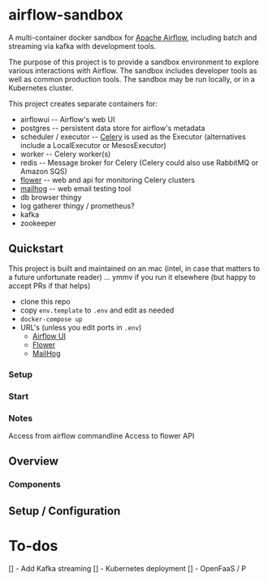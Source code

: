 # airflow-sandbox
A multi-container docker sandbox for [Apache Airflow](https://airflow.apache.org/), 
including batch and streaming via kafka with development tools.

The purpose of this project is to provide a sandbox environment to explore various 
interactions with Airflow.  The sandbox includes developer tools as well as common 
production tools. The sandbox may be run locally, or in a Kubernetes cluster.  

This project creates separate containers for:

- airflowui -- Airflow's web UI
- postgres -- persistent data store for airflow's metadata
- scheduler / executor -- [Celery](https://github.com/celery/celery) is used as the Executor (alternatives include a LocalExecutor or MesosExecutor)
- worker -- Celery worker(s)
- redis -- Message broker for Celery (Celery could also use RabbitMQ or Amazon SQS)
- [flower](https://github.com/mher/flower) -- web and api for monitoring Celery clusters
- [mailhog](https://github.com/mailhog/MailHog) -- web email testing tool
- db browser thingy
- log gatherer thingy / prometheus?
- kafka
- zookeeper

## Quickstart

This project is built and maintained on an mac (intel, in case that matters to a 
future unfortunate reader) ... ymmv if you run it elsewhere (but happy to accept
PRs if that helps)

- clone this repo
- copy `env.template` to `.env` and edit as needed
- `docker-compose up`
- URL's (unless you edit ports in `.env`)
  - [Airflow UI](http://localhost:8080)
  - [Flower](http://localhost:5555)
  - [MailHog](http://localhost:5555)


### Setup

### Start

### Notes

Access from airflow commandline
Access to flower API

## Overview

### Components

## Setup / Configuration


# To-dos

[] - Add Kafka streaming
[] - Kubernetes deployment
[] - OpenFaaS / P
